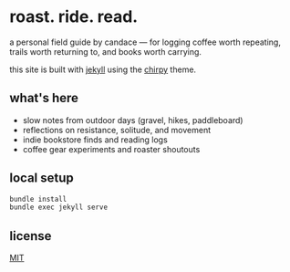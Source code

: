 # roast. ride. read.

a personal field guide by candace — for logging coffee worth repeating, trails worth returning to, and books worth carrying.

this site is built with [jekyll](https://jekyllrb.com/) using the [chirpy](https://github.com/cotes2020/jekyll-theme-chirpy) theme.

## what's here

- slow notes from outdoor days (gravel, hikes, paddleboard)
- reflections on resistance, solitude, and movement
- indie bookstore finds and reading logs
- coffee gear experiments and roaster shoutouts

## local setup

```bash
bundle install
bundle exec jekyll serve
```

## license

[MIT](LICENSE)
